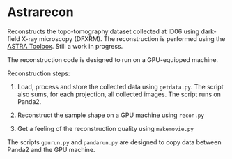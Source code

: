 # Astrarecon

Reconstructs the topo-tomography dataset collected at ID06 using dark-field X-ray microscopy (DFXRM). The reconstruction is performed using the [ASTRA Toolbox](http://www.astra-toolbox.com/). Still a work in progress.

The reconstruction code is designed to run on a GPU-equipped machine.

Reconstruction steps:

 1. Load, process and store the collected data using `getdata.py`. The script also sums, for each projection, all collected images. The script runs on Panda2.

 2. Reconstruct the sample shape on a GPU machine using `recon.py`

 3. Get a feeling of the reconstruction quality using `makemovie.py`

The scripts `gpurun.py` and `pandarun.py` are designed to copy data between Panda2 and the GPU machine.
